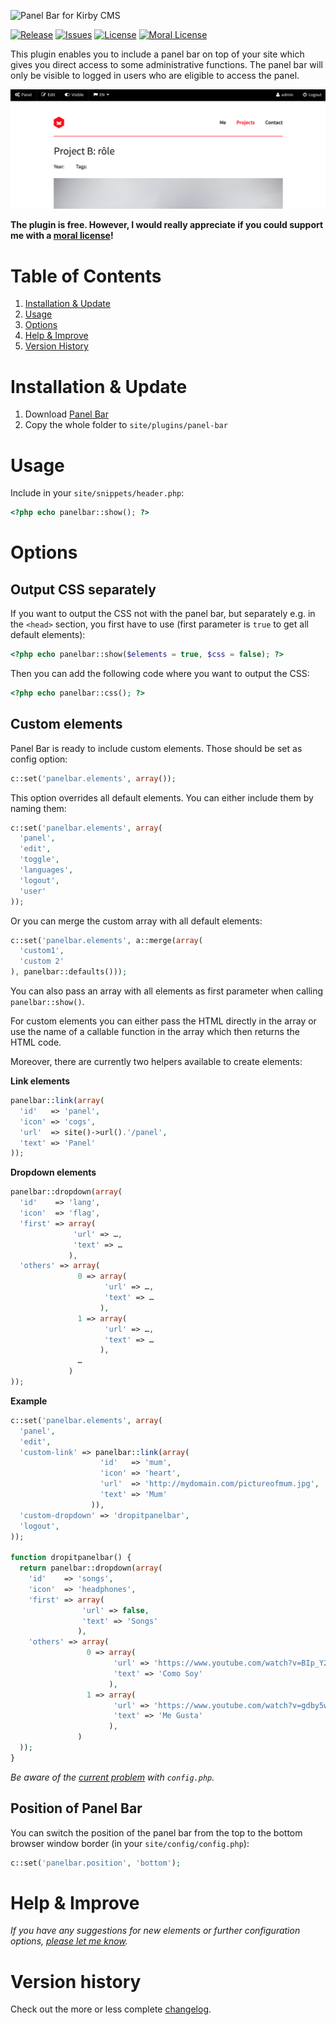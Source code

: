 ![Panel Bar for Kirby CMS](http://distantnative.com/remote/github/kirby-panelbar-github.png)  

[![Release](https://img.shields.io/github/release/distantnative/panel-bar.svg)](https://github.com/distantnative/panel-bar/releases)  [![Issues](https://img.shields.io/github/issues/distantnative/panel-bar.svg)](https://github.com/distantnative/panel-bar/issues) [![License](https://img.shields.io/badge/license-GPLv3-blue.svg)](https://raw.githubusercontent.com/distantnative/panel-bar/master/LICENSE)
[![Moral License](https://img.shields.io/badge/buy-moral_license-8dae28.svg)](https://gumroad.com/l/kirby-panelbar)


This plugin enables you to include a panel bar on top of your site which gives you direct access to some administrative functions. The panel bar will only be visible to logged in users who are eligible to access the panel.

![Panel Bar in action](screen.png)

**The plugin is free. However, I would really appreciate if you could support me with a [moral license](https://gumroad.com/l/kirby-panelbar)!**


# Table of Contents
1. [Installation & Update](#Installation)
2. [Usage](#Usage)
3. [Options](#Options)
4. [Help & Improve](#Help)
5. [Version History](#VersionHistory)



# Installation & Update <a id="Installation"></a>
1. Download [Panel Bar](https://github.com/distantnative/panel-bar/zipball/master/)
2. Copy the whole folder to `site/plugins/panel-bar`



# Usage <a id="Usage"></a>
Include in your `site/snippets/header.php`:
```php
<?php echo panelbar::show(); ?>
```



# Options <a id="Options"></a>

## Output CSS separately
If you want to output the CSS not with the panel bar, but separately e.g. in the `<head>` section, you first have to use (first parameter is `true` to get all default elements):

```php
<?php echo panelbar::show($elements = true, $css = false); ?>
```

Then you can add the following code where you want to output the CSS:

```php
<?php echo panelbar::css(); ?>
```


## Custom elements

Panel Bar is ready to include custom elements. Those should be set as config option:

```php
c::set('panelbar.elements', array());
```

This option overrides all default elements. You can either include them by naming them:

```php
c::set('panelbar.elements', array(
  'panel', 
  'edit', 
  'toggle', 
  'languages', 
  'logout', 
  'user'
));
```

Or you can merge the custom array with all default elements:

```php
c::set('panelbar.elements', a::merge(array(
  'custom1',
  'custom 2'
), panelbar::defaults()));
```

You can also pass an array with all elements as first parameter when calling `panelbar::show()`.

For custom elements you can either pass the HTML directly in the array or use the name of a callable function in the array which then returns the HTML code.

Moreover, there are currently two helpers available to create elements:

**Link elements**
```php
panelbar::link(array(
  'id'   => 'panel',
  'icon' => 'cogs',
  'url'  => site()->url().'/panel',
  'text' => 'Panel'
));
```

**Dropdown elements**
```php
panelbar::dropdown(array(
  'id'    => 'lang',
  'icon'  => 'flag',
  'first' => array(
              'url' => …,
              'text' => …
             ),
  'others' => array(
               0 => array(
                     'url' => …,
                     'text' => …
                    ),
               1 => array(
                     'url' => …,
                     'text' => …
                    ),
               …
             )
));
```

**Example**
```php
c::set('panelbar.elements', array(
  'panel', 
  'edit',
  'custom-link' => panelbar::link(array(
                    'id'   => 'mum',
                    'icon' => 'heart',
                    'url'  => 'http://mydomain.com/pictureofmum.jpg',
                    'text' => 'Mum'
                  )),
  'custom-dropdown' => 'dropitpanelbar',
  'logout', 
));

function dropitpanelbar() {
  return panelbar::dropdown(array(
    'id'    => 'songs',
    'icon'  => 'headphones',
    'first' => array(
                'url' => false,
                'text' => 'Songs'
               ),
    'others' => array(
                 0 => array(
                       'url' => 'https://www.youtube.com/watch?v=BIp_Y28qyZc',
                       'text' => 'Como Soy'
                      ),
                 1 => array(
                       'url' => 'https://www.youtube.com/watch?v=gdby5w5rseo',
                       'text' => 'Me Gusta'
                      ),
               )
  ));
}
```
*Be aware of the [current problem](https://github.com/distantnative/panel-bar/issues/4) with `config.php`.*

## Position of Panel Bar
You can switch the position of the panel bar from the top to the bottom browser window border (in your `site/config/config.php`):

```php
c::set('panelbar.position', 'bottom');
```



# Help & Improve <a id="Help"></a>
*If you have any suggestions for new elements or further configuration options, [please let me know](https://github.com/distantnative/panel-bar/issues/new).*




# Version history <a id="VersionHistory"></a>
Check out the more or less complete [changelog](https://github.com/distantnative/panel-bar/blob/master/CHANGELOG.md).
